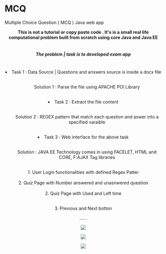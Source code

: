 # MCQ
 Multiple Choice Question ( MCQ )  Java web app
<center> <b> This is not a tutorial or copy paste code . It's is a small real life computational problem built from scratch using core Java and Java EE </b><br><br>
<h5> The problem | task is to developed exam app </h5>
<br>
<li> Task 1      : Data Source | Questions and answers source is inside a docx file </li>
<br>
<ul> Solution 1  : Parse the file using APACHE POI Library </ul>
<br>
<li> Task 2      : Extract the file content </li>
<br>
<ul> Solution 2  : REGEX pattern that match each question and aswer into a specified varaible </ul>
<br><li> Task 3    : Web interface for the above task </li>
<br>
<ul> Solution : JAVA EE Technology comes in using FACELET, HTML and CORE, F:AJAX Tag libraries </ul>
<center> <br> 1. User Login functionalities with defined Regex Patter <br> 
<br> 2. Quiz Page with Number answered and unasnwered question <br> 
<br> 2. Quiz Page with Used and Left time  <br> 

<br> 3. Previous and Next botton <br> 

......
<p align="center">
  <img src="https://github.com/badmusamuda/MCQ/blob/master/n.png" />
  <p>
  </p>
  <p align="center">
  <img src="https://github.com/badmusamuda/MCQ/blob/master/y.png" />
  <p>
  <p>
  
  </p>
  <img src="https://github.com/badmusamuda/MCQ/blob/master/m.png" />

</p>
